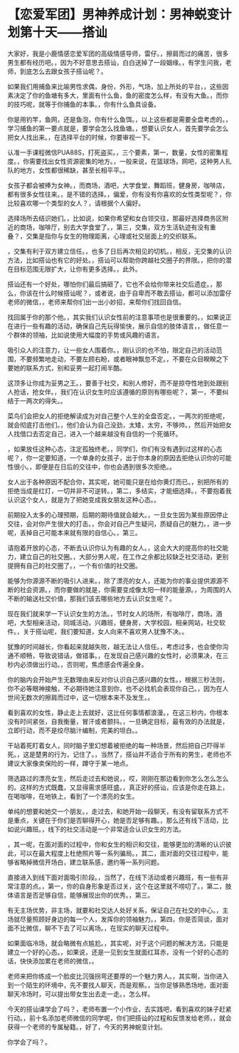 # 【恋爱军团】男神养成计划：男神蜕变计划第十天——搭讪

大家好，我是小鹿情感恋爱军团的高级情感导师，雷仔。，擦肩而过的痛苦，很多男生都有经历吧。，因为不好意思去搭讪，白白送掉了一段姻缘。，有学生问我，老师，到底怎么去跟女孩子搭讪呢？。

如果我们用捕鱼来比喻男性求偶，身份，外形，气场，加上所处的平台，，这些因素决定了你的鱼塘有多大，里面有什么鱼，鱼的密度怎么样，有没有大鱼。，而你的技巧呢，就等于你捕鱼的本事。，你有什么鱼具设备。

你是用钓竿，鱼网，还是鱼泡，你有什么鱼饵。，以上这些都是需要全盘考虑的。，学习捕鱼的第一要点就是，要学会怎么找鱼塘。，想要认识女人，首先要学会怎么把女人找出来。，在选择平台的时候，你要审视一下。

认准一手课程微信PUA88S，打死盗买。，三个要素，第一，数量，女性的密集程度。，你需要找出女性资源密集的地方。，一般来说，在篮球场，网吧，这种男人扎队的地方，女性都很稀缺，甚至长相平平。。

女孩子都会被捧为女神。，而商场，酒吧，大学食堂，舞蹈班，健身房，咖啡店，都有很多女性往来。，是不错的选择。，偏爱，你有没有你喜欢的女性类型呢？，你比较喜欢哪一个类型的女人？，请根据个人偏好。

选择场所去结识她们。，比如说，如果你希望和女白领交往，那最好选择商务区附近的商场，咖啡厅，别去大学食堂了。，第三，交集，双方生活轨迹有没有重叠？，交集是指你与女生的物理距离，心理或社交层面上的交织联系。

，交集有利于双方建立信任。，也多了日后再次相见的切机。，相反，无交集的认识方法，比如搭讪也有它的好处。，搭讪可以帮助你跨越社交圈子的界限。，把你的潜在目标范围无限扩大，让你有更多选择。，此外。

搭讪还有一个好处，哪怕你们最后搞砸了，它也不会给你带来社交后遗症。，那么，你该在什么时候搭讪呢？，或者说，由于自卑而不敢去搭讪，都可以添加雷仔老师的微信，，老师来帮你们出一出小妙招，来帮你们找回自信。

找回属于你的那个他。，其实我们认识女性前的注意事项也是很重要的。，如果说正在进行一些有趣的活动，确保自己先玩得愉快，展示自信的肢体语言，，做任意一个群体的领袖，比如说使用大幅度的手势或风趣的语言。

吸引众人的注意力，让一些女人围着你。，刚认识的也不怕，限定自己的活动范围，不要频繁地走动，不要左顾右盼，或者眼神飘忽不定。，不要在众目睽睽之下要她的联系方式，别和妥男一起打闹半酷。

这顶多让你成为妥男之王。，要善于社交，和别人修好，而不是掠夺性地到处跟别人抢话，抢女伴。，我们在认识女生时应该遵循的原则有哪些呢？，第一，不要纠结于一两次的得失。。

菜鸟们会把女人的拒绝解读成为对自己整个人生的全盘否定。，一两次的拒绝呢，就会彻底打击他们。，他们会认为自己没劲，太矮，太穷，不够帅。，然后开始把女人找借口去否定自己，进入一个越来越没有自信的一个死循环。

，如果放任这种心态，注定孤独终老。，同学们，你们有没有遇到过这样的心态呢？，你一定要知道，一个单身的女孩子，出于你本身的原因去拒绝认识你的可能性很小。，即便是在日后的交往中，你也会遇到很多次拒绝。。

女人出于各种原因不配合你，其实呢，她可能只是在给你黄灯而已。，别把所有的拒绝当成是红灯，一切并非不可逆转。，第二，多结实，才能细选择。，不要抱着我认识这个女人，就是为了把她变成我女朋友这种心态。。

前期投入太多的心理预期，后期的期待值就会越大。，一旦女生因为某些原因停止交往，会对你产生很大的打击。，你会对自己产生疑问，质疑自己的魅力。，进一步呢，丢掉自己可能本来就有限的自信心。，第三。

请抱着开放的心态，不断去认识你认为有趣的女人。，这会大大的提高你的社交能力，建立自己的社交圈。，大部分男人呢，在工作之余都比较缺乏社交活动，更别提拥有自己的社交圈了。，一个有价值的社交圈。

能够为你源源不断的吸引人进来。，除了漂亮的女人，还能为你的事业提供源源不断的社会资源。，而你要做的就是，你需要变成像太阳一样的能量源。，为周围的人不断的输送社交价值，那我们该去哪些地方去认识女生呢？。

现在我们就来学一下认识女生的方法。，节时女人的场所，有咖啡厅，商场，酒吧，大型相亲活动，同城活动，兴趣班，健身房，大学校园，相亲网站，社交软件。，关于搭讪呢，我们要知道，女人向来不喜欢男人犹豫不决。。

犹豫的时间越长，你看起来就越失败，越无法让人信任。，考虑过多，也会使你沟通不顺畅，导致说错话，做错事。，在发现自己感兴趣的女性时，必须果决，在三秒内必须做出行动。，否则呢，焦虑感会传遍全身。

你的脑内会开始产生无数理由来反对你认识自己感兴趣的女性。，根据三秒法则，你不必等眼神接触，不必期待她注意到你，也不必找机会表现你自己。，因为在人世间无数次的擦肩而过中，这一切根本来不及发生。。

看到喜欢的女性，静止走上去就好，这比任何事情都浪漫。，在这三秒内，你根本没有时间紧张，自我衡量，冒汗或者颤抖。，一旦确定目标，最有效的办法就是，立即行动，而不是绞尽脑汁编制，完美的坦白。。

干站着死盯着女人，同时脑子里幻想着被拒绝的每一种场景，然后把自己吓得半死。，这是楚男的行为，记住了。，当然了，搭讪并不适合于所有的男生，老师也不建议大家像卖保险的一样，蹲守于某一地点。

筛选路过的漂亮女生，然后走过去和她说，，哎，刚刚在那边看到你怎么怎么怎么的。这样的方式既蠢，又显得需求感旺盛。，真正好的搭讪，应该是你走在路上，在喝咖啡，在地铁上，看到了一个漂亮的女生。

单纯的想要和她交一个朋友。，走过去，和她开始一段聊天，有没有留联系方式不是重点，关键在于你们是否聊得开心，她是否足够有趣。，那么还有线下活动，比如说兴趣班。，线下的社交活动是一个非常适合认识女生的方法。

，其一呢，在面对面的过程中，你和女生的相识和交往，能够更加的清晰的认识彼此，可以在最大程度上杜绝照片等一系列骗局。，其二，面对面的交往过程中，能够省略掉微信开场白，建立联系感，邀约等一系列问题。

直接进入到线下面对面吸引阶段。，当然了，在线下活动或者兴趣班，有一些有非常注意的点。，第一，你的自身形象是否过关，这个在这里就不唠叨了。，第二，肢体语言是否足够自信，能够展现出你的优秀。，第三。

有无主场优势，非主场，就要和社交达人处好关系，保证自己在社交的中心。，主场就尽量照顾好身边的每一个人，发挥你的领袖魅力。，第四，你是否简谈，面对面不比微信，聊不下去了可以离场。，在现实的聊天过程中。

如果面临冷场，就会略微有点尴尬。，其实呢，对于这个问题的解决方法，只能是建立一个好的心态。，如果说，还是一见到女生就面红耳赤，没有一个好的心态的话，快快添加累在老师的微信，。

老师来把你练成一个脸皮比沉强拐弯还要厚的一个魅力男人。，其实啊，当你进入到一个陌生的环境中，先不要找人聊天，而是观察。，当你足够熟悉场地，面对面聊天冷场时，可以提出带女生出去走一走。，怎么样。

今天的搭讪课学会了吗？，老师布置一个小作业，去实践吧，看到喜欢的妹子赶紧行动。，前十名添加老师微信的同学呢，你们把搭讪的过程和反馈发给老师，，就会获得一个老师的专属秘籍。，好了，今天的男神蛻变计划。

你学会了吗？。